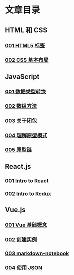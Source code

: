 # 文章目录

## HTML 和 CSS

### [001 HTML5 标签](/HTML_and_CSS/HTML5入门.md)

### [002 CSS 基本布局](/HTML_and_CSS/CSS布局入门.md)


## JavaScript

### [001 数据类型转换](/JavaScript/数据类型转换.md)

### [002 数组方法](/JavaScript/array.md)

### [003 关于闭包](/JavaScript/20200604闭包.md)

### [004 理解原型模式](/JavaScript/prototype.md)

### [005 原型链](/JavaScript/原型链.md)

## React.js

### [001 Intro to React](/React/IntroToReact.md)

### [002 Intro to Redux](/React/IntroToRedux.md)

## Vue.js

### [001 Vue 基础概念](/Vue/vue入门.md)

### [002 创建实例](/Vue/创建实例.md)

### [003 markdown-notebook](/Vue/markdown-notebook.md)

### [004 使用 JSON](/Vue/superHero-demo.md)
